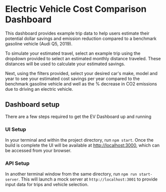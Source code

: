 # Electric Vehicle Cost Comparison Dashboard

This dashboard provides example trip data to help users estimate their potential dollar savings and emission reduction compared to a benchmark gasoline vehicle (Audi Q5, 2019).

To simulate your estimated travel, select an example trip using the dropdown provided to select an estimated monthly distance traveled. These distances will be used to calculate your estimated savings.

Next, using the filters provided, select your desired car's make, model and year to see your estimated cost savings per year compared to the benchmark gasoline vehicle and well as the % decrease in CO2 emissions due to driving an electric vehicle.

## Dashboard setup

There are a few steps required to get the EV Dashboard up and running

### UI Setup

In your terminal and within the project directory, run `npm start`. Once the build is complete the UI will be available at [http://localhost:3000](http://localhost:3000), which can be accessed from your browser.

### API Setup

In another terminal window from the same directory, run `npm run start-server`. This will launch a mock server at `http://localhost:3001` to provide input data for trips and vehicle selection.
